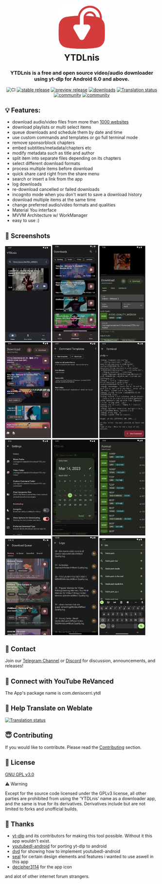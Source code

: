 <h1 align="center">
	<img src="fastlane/metadata/android/en-US/images/app_icon.PNG" width="30%" /> <br>
	YTDLnis
</h1>

<h3 align="center">
	YTDLnis is a free and open source video/audio downloader using yt-dlp for Android 6.0 and above.
</h3>

<div align="center">

![CI](https://github.com/deniscerri/ytdlnis/actions/workflows/android.yml/badge.svg?branch=main&event=pull) 
[![stable release](https://img.shields.io/github/release/deniscerri/ytdlnis.svg?maxAge=3600&label=download)](https://github.com/deniscerri/ytdlnis/releases/latest) 
[![preview release](https://img.shields.io/github/release/deniscerri/ytdlnis.svg?maxAge=3600&include_prereleases&label=preview)](https://github.com/deniscerri/ytdlnis/releases) 
[![downloads](https://img.shields.io/github/downloads/deniscerri/ytdlnis/total?style=flat-square)](https://github.com/deniscerri/ytdlnis/releases) 
[![Translation status](https://hosted.weblate.org/widgets/ytdlnis/-/svg-badge.svg)](https://hosted.weblate.org/engage/ytdlnis/?utm_source=widget) 
[![community](https://img.shields.io/badge/Discord-YTDLnis-blueviolet?style=flat-square&logo=discord)](https://discord.gg/WW3KYWxAPm) 
[![community](https://img.shields.io/badge/Telegram-YTDLnis-blue?style=flat-square&logo=telegram)](https://t.me/ytdlnis)




</div>

## 💡 Features:

- download audio/video files from more than <a href="https://github.com/yt-dlp/yt-dlp/blob/master/supportedsites.md">1000 websites</a>
- download playlists or multi select items
- queue downloads and schedule them by date and time
- use custom commands and templates or go full terminal mode
- remove sponsorblock chapters
- embed subtitles/metadata/chapters etc
- modify metadata such as title and author
- split item into separate files depending on its chapters
- select different download formats
- process multiple items before download
- quick share card right from the share menu 
- search or insert a link from the app
- log downloads
- re-download cancelled or failed downloads
- incognito mode when you don't want to save a download history
- download multiple items at the same time
- change preferred audio/video formats and qualities
- Material You interface
- MVVM Architecture w/ WorkManager
- easy to use :)

## 📲 Screenshots

<div>
<img src="fastlane/metadata/android/en-US/images/phoneScreenshots/1.png" width="30%" />
<img src="fastlane/metadata/android/en-US/images/phoneScreenshots/2.png" width="30%" />
<img src="fastlane/metadata/android/en-US/images/phoneScreenshots/3.png" width="30%" />
<img src="fastlane/metadata/android/en-US/images/phoneScreenshots/4.png" width="30%" />
<img src="fastlane/metadata/android/en-US/images/phoneScreenshots/5.png" width="30%" />
<img src="fastlane/metadata/android/en-US/images/phoneScreenshots/6.png" width="30%" />
<img src="fastlane/metadata/android/en-US/images/phoneScreenshots/7.png" width="30%" />
<img src="fastlane/metadata/android/en-US/images/phoneScreenshots/8.png" width="30%" />
<img src="fastlane/metadata/android/en-US/images/phoneScreenshots/9.png" width="30%" />
<img src="fastlane/metadata/android/en-US/images/phoneScreenshots/10.png" width="30%" />
<img src="fastlane/metadata/android/en-US/images/phoneScreenshots/11.png" width="30%" />
<img src="fastlane/metadata/android/en-US/images/phoneScreenshots/12.png" width="30%" />
</div>

## 💬 Contact

Join our [Telegram Channel](https://t.me/ytdlnis) or [Discord](https://discord.gg/WW3KYWxAPm) for discussion, announcements, and releases!

## 🔑 Connect with YouTube ReVanced

The App's package name is com.deniscerri.ytdl

## 📝 Help Translate on Weblate

<a href="https://hosted.weblate.org/engage/ytdlnis/">
<img src="https://hosted.weblate.org/widgets/ytdlnis/-/multi-auto.svg" alt="Translation status" />
</a>

## 😇 Contributing

If you would like to contribute. Please read the [Contributing](CONTRIBUTING.MD) section.

## 📄 License

[GNU GPL v3.0](https://github.com/deniscerri/ytdlnis/blob/main/LICENSE)

⚠️  Warning <br>

Except for the source code licensed under the GPLv3 license, all other parties are prohibited from using the 'YTDLnis' name as a downloader app, and the same is true for its derivatives. Derivatives include but are not limited to forks and unofficial builds.

## 🙏 Thanks

- [yt-dlp](https://github.com/yt-dlp/yt-dlp) and its contributors for making this tool possible. Without it this app wouldn't exist.
- [youtubedl-android](https://github.com/yausername/youtubedl-android) for porting yt-dlp to android
- [dvd](https://github.com/yausername/dvd) for showing how to implement youtubedl-android
- [seal](https://github.com/JunkFood02/Seal) for certain design elements and features i wanted to use aswell in this app
- [decipher3114](https://github.com/decipher3114) for the app icon

and alot of other internet forum strangers.

